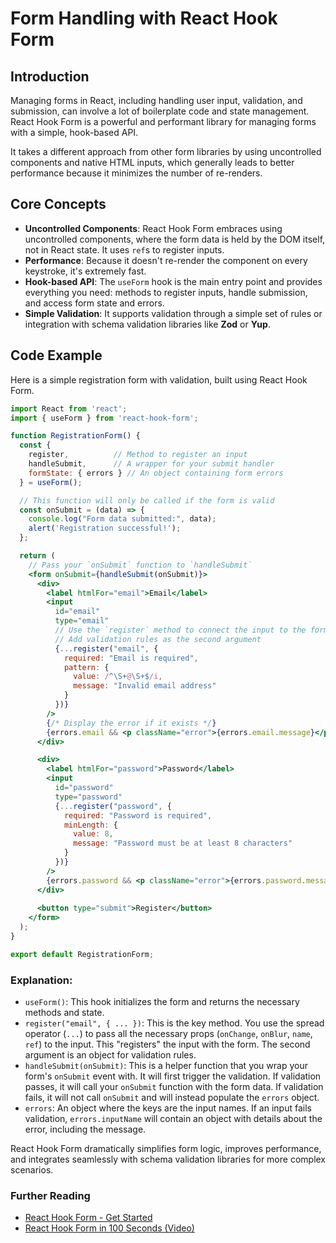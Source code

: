 # Form Handling with React Hook Form

## Introduction

Managing forms in React, including handling user input, validation, and submission, can involve a lot of boilerplate code and state management. React Hook Form is a powerful and performant library for managing forms with a simple, hook-based API.

It takes a different approach from other form libraries by using uncontrolled components and native HTML inputs, which generally leads to better performance because it minimizes the number of re-renders.

## Core Concepts

*   **Uncontrolled Components**: React Hook Form embraces using uncontrolled components, where the form data is held by the DOM itself, not in React state. It uses `ref`s to register inputs.
*   **Performance**: Because it doesn't re-render the component on every keystroke, it's extremely fast.
*   **Hook-based API**: The `useForm` hook is the main entry point and provides everything you need: methods to register inputs, handle submission, and access form state and errors.
*   **Simple Validation**: It supports validation through a simple set of rules or integration with schema validation libraries like **Zod** or **Yup**.

## Code Example

Here is a simple registration form with validation, built using React Hook Form.

```jsx
import React from 'react';
import { useForm } from 'react-hook-form';

function RegistrationForm() {
  const { 
    register,          // Method to register an input
    handleSubmit,      // A wrapper for your submit handler
    formState: { errors } // An object containing form errors
  } = useForm();

  // This function will only be called if the form is valid
  const onSubmit = (data) => {
    console.log("Form data submitted:", data);
    alert('Registration successful!');
  };

  return (
    // Pass your `onSubmit` function to `handleSubmit`
    <form onSubmit={handleSubmit(onSubmit)}>
      <div>
        <label htmlFor="email">Email</label>
        <input 
          id="email"
          type="email"
          // Use the `register` method to connect the input to the form
          // Add validation rules as the second argument
          {...register("email", { 
            required: "Email is required",
            pattern: {
              value: /^\S+@\S+$/i,
              message: "Invalid email address"
            }
          })} 
        />
        {/* Display the error if it exists */}
        {errors.email && <p className="error">{errors.email.message}</p>}
      </div>

      <div>
        <label htmlFor="password">Password</label>
        <input
          id="password"
          type="password"
          {...register("password", { 
            required: "Password is required",
            minLength: {
              value: 8,
              message: "Password must be at least 8 characters"
            }
          })} 
        />
        {errors.password && <p className="error">{errors.password.message}</p>}
      </div>
      
      <button type="submit">Register</button>
    </form>
  );
}

export default RegistrationForm;
```

### Explanation:
*   `useForm()`: This hook initializes the form and returns the necessary methods and state.
*   `register("email", { ... })`: This is the key method. You use the spread operator (`...`) to pass all the necessary props (`onChange`, `onBlur`, `name`, `ref`) to the input. This "registers" the input with the form. The second argument is an object for validation rules.
*   `handleSubmit(onSubmit)`: This is a helper function that you wrap your form's `onSubmit` event with. It will first trigger the validation. If validation passes, it will call your `onSubmit` function with the form data. If validation fails, it will not call `onSubmit` and will instead populate the `errors` object.
*   `errors`: An object where the keys are the input names. If an input fails validation, `errors.inputName` will contain an object with details about the error, including the message.

React Hook Form dramatically simplifies form logic, improves performance, and integrates seamlessly with schema validation libraries for more complex scenarios.

<div class="further-reading">
<h3>Further Reading</h3>
<ul>
  <li><a href="https://react-hook-form.com/get-started" target="_blank" rel="noopener noreferrer">React Hook Form - Get Started</a></li>
  <li><a href="https://www.youtube.com/watch?v=RkXv4AXXC_4" target="_blank" rel="noopener noreferrer">React Hook Form in 100 Seconds (Video)</a></li>
</ul>
</div>